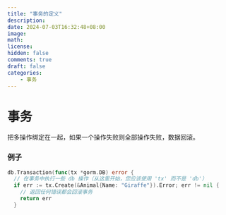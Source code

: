 ```yaml
---
title: "事务的定义"
description: 
date: 2024-07-03T16:32:48+08:00
image: 
math: 
license: 
hidden: false
comments: true
draft: false
categories:
    - 事务
---
```


# 事务

把多操作绑定在一起，如果一个操作失败则全部操作失败，数据回滚。

### 例子

~~~go
db.Transaction(func(tx *gorm.DB) error {
  // 在事务中执行一些 db 操作（从这里开始，您应该使用 'tx' 而不是 'db'）
  if err := tx.Create(&Animal{Name: "Giraffe"}).Error; err != nil {
    // 返回任何错误都会回滚事务
    return err
  }
~~~
